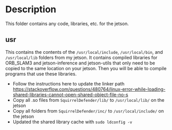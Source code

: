 # Description

This folder contains any code, libraries, etc. for the jetson.

## usr

This contains the contents of the `/usr/local/include`, `/usr/local/bin`, and `/usr/local/lib` folders from my jetson.  It contains compiled libraries for ORB_SLAM3 and jetson-inference and jetson-utils that only need to be copied to the same location on your jetson.  Then you will be able to compile programs that use these libraries.

- Follow the instructions here to update the linker path <https://stackoverflow.com/questions/480764/linux-error-while-loading-shared-libraries-cannot-open-shared-object-file-no-s>
- Copy all .so files from `SquirrelDefender/lib/` to `/usr/local/lib/` on the jetson
- Copy all folders from `SquirrelDefender/inc/` to `/usr/local/include/` on the jetson
- Updated the shared library cache with `sudo ldconfig -v`
